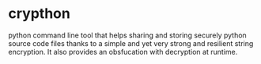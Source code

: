 # crypthon
python command line tool that helps sharing and storing securely python source code files          thanks to a simple and yet very strong and resilient string encryption. It also provides an obsfucation with decryption at runtime.
